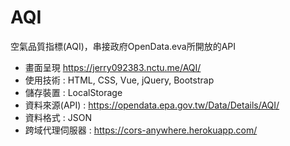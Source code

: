 # AQI
空氣品質指標(AQI)，串接政府OpenData.eva所開放的API

* 畫面呈現 https://jerry092383.nctu.me/AQI/
* 使用技術 : HTML, CSS, Vue, jQuery, Bootstrap
* 儲存裝置 : LocalStorage
* 資料來源(API) : https://opendata.epa.gov.tw/Data/Details/AQI/
* 資料格式 : JSON
* 跨域代理伺服器 : https://cors-anywhere.herokuapp.com/
